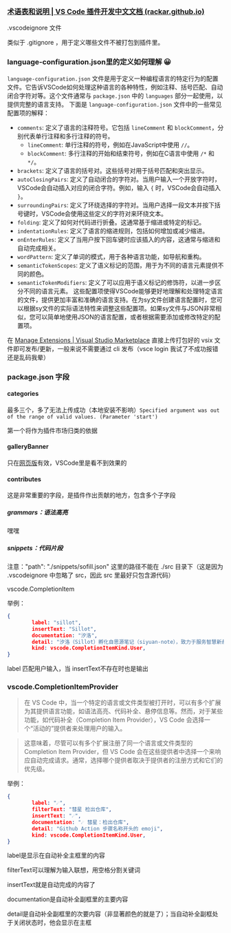 ### [术语表和说明 | VS Code 插件开发中文文档 (rackar.github.io)](https://rackar.github.io/vscode-ext-doccn/)

.vscodeignore 文件

类似于 .gitignore ，用于定义哪些文件不被打包到插件里。

### language-configuration.json里的定义如何理解 😀

`language-configuration.json` 文件是用于定义一种编程语言的特定行为的配置文件。它告诉VSCode如何处理这种语言的各种特性，例如注释、括号匹配、自动闭合字符对等。这个文件通常与 `package.json` 中的 `languages` 部分一起使用，以提供完整的语言支持。
下面是 `language-configuration.json` 文件中的一些常见配置项的解释：

- `comments`: 定义了语言的注释符号。它包括 `lineComment` 和 `blockComment`，分别代表单行注释和多行注释的符号。
  - `lineComment`: 单行注释的符号，例如在JavaScript中使用 `//`。
  - `blockComment`: 多行注释的开始和结束符号，例如在C语言中使用 `/*` 和 `*/`。
- `brackets`: 定义了语言的括号对。这些括号对用于括号匹配和突出显示。
- `autoClosingPairs`: 定义了自动闭合的字符对。当用户输入一个开放字符时，VSCode会自动插入对应的闭合字符。例如，输入 `{` 时，VSCode会自动插入 `}`。
- `surroundingPairs`: 定义了环绕选择的字符对。当用户选择一段文本并按下括号键时，VSCode会使用这些定义的字符对来环绕文本。
- `folding`: 定义了如何对代码进行折叠。这通常基于缩进或特定的标记。
- `indentationRules`: 定义了语言的缩进规则，包括如何增加或减少缩进。
- `onEnterRules`: 定义了当用户按下回车键时应该插入的内容，这通常与缩进和自动完成相关。
- `wordPattern`: 定义了单词的模式，用于各种语言功能，如导航和重构。
- `semanticTokenScopes`: 定义了语义标记的范围，用于为不同的语言元素提供不同的颜色。
- `semanticTokenModifiers`: 定义了可以应用于语义标记的修饰符，以进一步区分不同的语言元素。
  这些配置项使得VSCode能够更好地理解和处理特定语言的文件，提供更加丰富和准确的语言支持。在为sy文件创建语言配置时，您可以根据sy文件的实际语法特性来调整这些配置项。如果sy文件与JSON非常相似，您可以简单地使用JSON的语言配置，或者根据需要添加或修改特定的配置项。

在 [Manage Extensions | Visual Studio Marketplace](https://marketplace.visualstudio.com/manage/publishers/hi-windom) 直接上传打包好的 vsix 文件即可发布/更新，一般来说不需要通过 cli 发布（vsce login 我试了不成功报错还是乱码我晕）

### package.json 字段

#### categories

最多三个，多了无法上传成功（本地安装不影响）`Specified argument was out of the range of valid values. (Parameter 'start')`

第一个将作为插件市场归类的依据

#### galleryBanner

只在[网页版](https://marketplace.visualstudio.com/items?itemName=Hi-Windom.sillot)有效，VSCode里是看不到效果的

#### contributes

这是非常重要的字段，是插件作出贡献的地方，包含多个子字段

##### grammars：语法高亮

嘿嘿

##### snippets：代码片段

注意："path": "./snippets/sofill.json" 这里的路径不能在 ./src 目录下（这是因为 .vscodeignore 中忽略了 src，因此 src 里最好只包含源代码）

vscode.CompletionItem

举例：

```json
{
        label: "sillot",
        insertText: "Sillot",
        documentation: "汐洛",
        detail: "汐洛（Sillot）孵化自思源笔记（siyuan-note），致力于服务智慧新彖乄",
        kind: vscode.CompletionItemKind.User,
}
```

label 匹配用户输入，当 insertText不存在时也是输出

### vscode.CompletionItemProvider

> 在 VS Code 中，当一个特定的语言或文件类型被打开时，可以有多个扩展为其提供语言功能，如语法高亮、代码补全、悬停信息等。然而，对于某些功能，如代码补全（Completion Item Provider），VS Code 会选择一个“活动的”提供者来处理用户的输入。

> 这意味着，尽管可以有多个扩展注册了同一个语言或文件类型的 Completion Item Provider，但 VS Code 会在这些提供者中选择一个来响应自动完成请求。通常，选择哪个提供者取决于提供者的注册方式和它们的优先级。

举例：

```json
{
        label: "☄️",
        filterText: "彗星 检出仓库",
        insertText: "☄️",
        documentation: "☄️ 彗星：检出仓库",
        detail: "Github Action 步骤名称开头的 emoji",
        kind: vscode.CompletionItemKind.User,
}
```

label是显示在自动补全主框里的内容

filterText可以理解为输入联想，用空格分割关键词

insertText就是自动完成的内容了

documentation是自动补全副框里的主要内容

detail是自动补全副框里的次要内容（非显著颜色的就是了）；当自动补全副框处于关闭状态时，他会显示在主框
